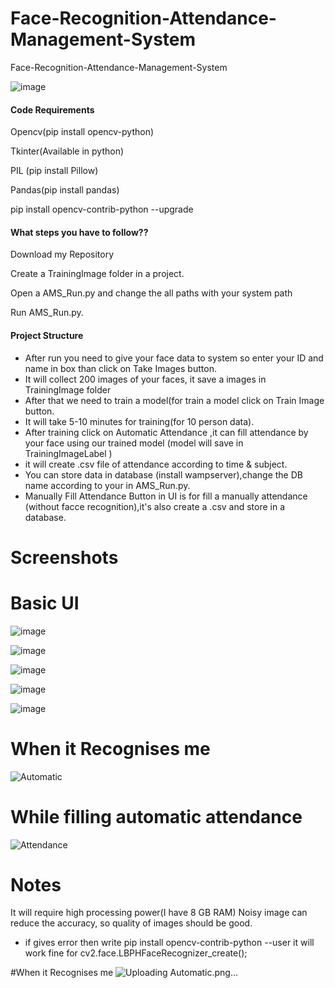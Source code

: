 # Face-Recognition-Attendance-Management-System
Face-Recognition-Attendance-Management-System

![image](https://user-images.githubusercontent.com/87268584/221373085-0fa8e345-ad2b-440f-b3d6-806641998838.png)



#### Code Requirements

Opencv(pip install opencv-python)

Tkinter(Available in python)

PIL (pip install Pillow)

Pandas(pip install pandas)

pip install opencv-contrib-python --upgrade


#### What steps you have to follow??

Download my Repository

Create a TrainingImage folder in a project.

Open a AMS_Run.py and change the all paths with your system path

Run AMS_Run.py.

#### Project Structure

* After run you need to give your face data to system so enter your ID and name in box than click on Take Images button.
* It will collect 200 images of your faces, it save a images in TrainingImage folder
* After that we need to train a model(for train a model click on Train Image button.
* It will take 5-10 minutes for training(for 10 person data).
* After training click on Automatic Attendance ,it can fill attendance by your face using our trained model (model will save in TrainingImageLabel )
* it will create .csv file of attendance according to time & subject.
* You can store data in database (install wampserver),change the DB name according to your in AMS_Run.py.
* Manually Fill Attendance Button in UI is for fill a manually attendance (without facce recognition),it's also create a .csv and store in a database.

# Screenshots
# Basic UI

![image](https://user-images.githubusercontent.com/87268584/221373654-b59471c8-38eb-437e-8219-280715da1286.png)


![image](https://user-images.githubusercontent.com/87268584/221373690-593d7b54-7083-4d68-8a51-4d70f7076ecb.png)

![image](https://user-images.githubusercontent.com/87268584/221373773-dccd9477-e818-47df-af14-21f60d47215a.png)


![image](https://user-images.githubusercontent.com/87268584/221373811-3faf8b7f-224e-4c98-bbb2-57646f59591f.png)

![image](https://user-images.githubusercontent.com/87268584/221373865-7fd3855d-6dec-4d4d-bde3-d0759a9afb50.png)



# When it Recognises me

![Automatic](https://user-images.githubusercontent.com/87268584/221363846-f8bb4d7a-e454-4c79-8597-11ffee154c8f.png)

# While filling automatic attendance

![Attendance](https://user-images.githubusercontent.com/87268584/221363933-a3eddceb-7ced-4f59-bce7-9705870d4922.png)


# Notes

It will require high processing power(I have 8 GB RAM)
Noisy image can reduce the accuracy, so quality of images should be good.

* if gives error then
  write
  pip install opencv-contrib-python --user
  it will work fine for cv2.face.LBPHFaceRecognizer_create();




#When it Recognises me
![Uploading Automatic.png…]()

